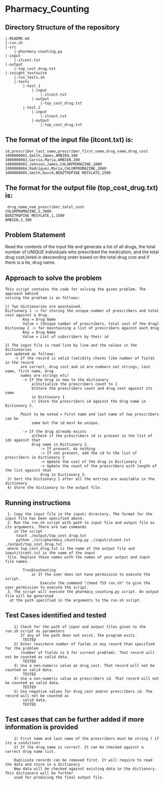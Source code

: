 # Pharmacy_Counting

## Directory Structure of the repository

    |-README.md
    |-run.sh
    |-src
        |-pharmacy-counting.py
    |-input
        |-itcont.txt
    |-output
        |-top_cost_drug.txt
    |-insight_testsuite
        |-run_tests.sh
        |-tests
            |-test_1
                |-input
                    |-itcont.txt
                |-output
                    |-top_cost_drug.txt
            |-test_2
                |-input
                    |-itcont.txt 
                |-output
                    |-top_cost_drug.txt
                    
                
## The format of the input file (itcont.txt) is:

    id,prescriber_last_name,prescriber_first_name,drug_name,drug_cost
    1000000001,Smith,James,AMBIEN,100
    1000000002,Garcia,Maria,AMBIEN,200
    1000000003,Johnson,James,CHLORPROMAZINE,1000
    1000000004,Rodriguez,Maria,CHLORPROMAZINE,2000
    1000000005,Smith,David,BENZTROPINE MESYLATE,1500


## The format for the output file (top_cost_drug.txt) is:
     drug_name,num_prescriber,total_cost
    CHLORPROMAZINE,2,3000
    BENZTROPINE MESYLATE,1,1500
    AMBIEN,2,300

## Problem Statement
Read the contents of the input file and generate a list of all drugs, the total number of UNIQUE individuals 
who prescribed the medication, and the total drug cost,listed in descending order based on the total drug 
cost and if there is a tie, drug name.

## Approach to solve the problem
    This script contains the code for solving the given problem. The approach behind 
    solving the problem is as follows:

    1) Two dictionaries are maintained.
    Dictionary 1 -> for storing the unique number of prescribers and total cost against a drug.
            Key = Drug Name
            Value = [Unique number of prescribers, total cost of the drug]
    Dictionay 2 -> for maintaining a list of prescribers against each drug
            Key = Drug Name
            Value = List of subscribers by their id
            
    2) The input file is read line by line and the values in the dictionaries 
    are updated as follows:
        -> If the record is valid (validity checks like number of fields in the record 
           are correct, drug cost and id are numbers not strings, last name, first name, drug
           names are strings etc)
            -> If the drug in new to the dictionary
                a)Initialize the prescribers count to 1 
                b)Store the prescribers count and drug cost against its name
                in Dictionary 1
                c) Store the prescribers id against the drug name in Dictionary 2.
                
           Point to be noted = First name and last name of two prescribers can be 
                same but the id must be unique.
            
            -> If the drug already exists
                a)Check if the prescribers id is present in the list of ids against that 
                drug name in Dictionary 2.
                    -> If present, do nothing
                    -> If not present, add the id to the list of prescribers in Dictionary 2
                    -> Update the cost of the drug in Dictionary 1
                    -> Update the count of the prescribers with length of the list against that 
                    drug in Dictionary 2.
     3) Sort the Dictionary 1 after all the entries are available in the dictionary
     4) Store the dictionary to the output file.
     
## Running instructions
     1. Copy the input file in the input/ directory. The format for the input file has been specified above.
     2. Run the run.sh script with path to input file and output file as its arguments. There are two commands
        in the script - 
         touch ./output/top_cost_drug.txt 
         python ./src/pharmacy_counting.py ./input/itcont.txt ./output/top_cost_drug.txt
     where top_cost_drug.txt is the name of the output file and input/itcont.txt is the name of the input
     file. Replace these names with the names of your output and input file names.
          
            Troubleshooting
                a) If the user does not have permission to execute the script.
                    Execute the command "chmod 755 run.sh" to give the user permission to execute the script.
     3. The script will execute the pharmacy_counting.py script. An output file will be generated
      at the path specified in the arguments to the run.sh script.
     
## Test Cases identified and tested
        1) Check for the path of input and output files given to the run.sh script as parameters
           If any of the path does not exist, the program exits.
            TESTED
        2) Enter less/more number of fields in any record than specified for the problem
           (number of fields is 5 for current problem). That record will not be counted as valid data.
            TESTED
        3) Use a non-numeric value as drug_cost. That record will not be counted as valid data.
            TESTED
        4) Use a non-numeric value as prescribers id. That record will not be counted as valid data.
            TESTED
        5) Use negative values for drug_cost and/or prescribers id. The record will not be counted as
            valid data.
            TESTED
            
## Test cases that can be further added if more information is provided 
        1) First name and last name of the prescribers must be string ( if its a condition)
        2) If the drug name is correct. It can be checked against a correct drug name list.
   
        Duplicate records can be removed first. It will require to read the data and store in a dictionary
        New data will be checked against existing data in the dictionary. This dictionary will be further 
        used for producing the final output file.



